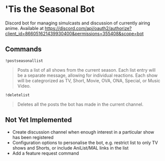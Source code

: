 # 'Tis the Seasonal Bot
Discord bot for managing simulcasts and discussion of currently airing anime. Available at https://discord.com/api/oauth2/authorize?client_id=866051621439930400&permissions=355408&scope=bot 

## Commands
`!postseasonallist` 
> Posts a list of all shows from the current season. Each list entry will be a separate message, allowing for individual reactions. Each show will be categrorized as TV, Short, Movie, OVA, ONA, Special, or Music Video.

`!deletelist` 
> Deletes all the posts the bot has made in the current channel.

## Not Yet Implemented
* Create discussion channel when enough interest in a particular show has been registered
* Configuration options to personalise the bot, e.g. restrict list to only TV shows and Shorts, or include AniList/MAL links in the list
* Add a feature request command

